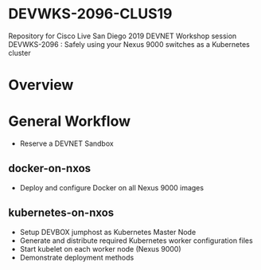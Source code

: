 # DEVWKS-2096-CLUS19

Repository for Cisco Live San Diego 2019 DEVNET Workshop session DEVWKS-2096 : Safely using your Nexus 9000 switches as a Kubernetes cluster

#  Overview

# General Workflow

* Reserve a DEVNET Sandbox

## docker-on-nxos

* Deploy and configure Docker on all Nexus 9000 images

## kubernetes-on-nxos

* Setup DEVBOX jumphost as Kubernetes Master Node
* Generate and distribute required Kubernetes worker configuration files
* Start kubelet on each worker node (Nexus 9000)
* Demonstrate deployment methods
